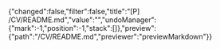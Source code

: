 {"changed":false,"filter":false,"title":"[P] /CV/README.md","value":"","undoManager":{"mark":-1,"position":-1,"stack":[]},"preview":{"path":"/CV/README.md","previewer":"previewMarkdown"}}